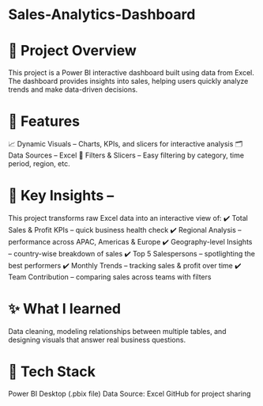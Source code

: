 # Sales-Analytics-Dashboard

# 🔹 Project Overview
This project is a Power BI interactive dashboard built using data from Excel.
The dashboard provides insights into sales, helping users quickly analyze trends and make data-driven decisions.


# 🔹 Features
📈 Dynamic Visuals – Charts, KPIs, and slicers for interactive analysis
🗂️ Data Sources – Excel
🔎 Filters & Slicers – Easy filtering by category, time period, region, etc.


# 🚀 Key Insights –
This project transforms raw Excel data into an interactive view of:
✔️ Total Sales & Profit KPIs – quick business health check
✔️ Regional Analysis – performance across APAC, Americas & Europe
✔️ Geography-level Insights – country-wise breakdown of sales
✔️ Top 5 Salespersons – spotlighting the best performers
✔️ Monthly Trends – tracking sales & profit over time
✔️ Team Contribution – comparing sales across teams with filters


# ✨ What I learned
Data cleaning, modeling relationships between multiple tables, and designing visuals that answer real business questions.


# 🔹 Tech Stack
Power BI Desktop (.pbix file)
Data Source: Excel
GitHub for project sharing
